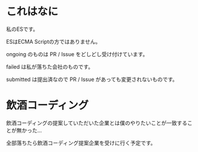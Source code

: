 # これはなに
私のESです。

ESはECMA Scriptの方ではありません。

ongoing のものは PR / Issue をどしどし受け付けています。

failed は私が落ちた会社のものです。

submitted は提出済なので PR / Issue があっても変更されないものです。

# 飲酒コーディング

飲酒コーディングの提案していただいた企業とは僕のやりたいことが一致することが無かった...

全部落ちたら飲酒コーディング提案企業を受けに行く予定です。
